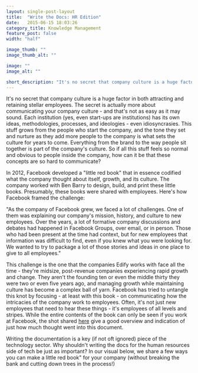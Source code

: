 ```yaml
---
layout: single-post-layout
title:  "Write the Docs: HR Edition"
date:   2015-06-15 18:03:26
category_title: Knowledge Management
feature_post: false
width: "half"

image_thumb: ""
image_thumb_alt: ""

image: ""
image_alt: ""

short_description: "It's no secret that company culture is a huge factor in both attracting and retaining stellar employees. The secret is actually more about communicating your company culture - and that's not as easy as it may sound. "
---
```


It's no secret that company culture is a huge factor in both attracting and retaining stellar employees. The secret is actually more about communicating your company culture - and that's not as easy as it may sound. Each institution (yes, even start-ups are institutions) has its own ideas, methodologies, processes, and ideologies - even idiosyncrasies. This stuff grows from the people who start the company, and the tone they set and nurture as they add more people to the company is what sets the culture for years to come. Everything from the brand to the way people sit together is part of the company's culture. So if all this stuff feels so normal and obvious to people inside the company, how can it be that these concepts are so hard to communicate?

In 2012, Facebook developed a "little red book" that in essence codified what the company thought about itself, growth, and its culture. The company worked with Ben Barry to design, build, and print these little books. Presumably, these books were shared with employees. Here's how Facebook framed the challenge:

"As the company of Facebook grew, we faced a lot of challenges. One of them was explaining our company's mission, history, and culture to new employees. Over the years, a lot of formative company discussions and debates had happened in Facebook Groups, over email, or in person. Those who had been present at the time had context, but for new employees that information was difficult to find, even if you knew what you were looking for. We wanted to try to package a lot of those stories and ideas in one place to give to all employees."

This challenge is the one that the companies Edify works with face all the time - they're midsize, post-revenue companies experiencing rapid growth and change. They aren't the founding ten or even the middle thirty they were two or even five years ago, and managing growth while maintaining culture has become a complex ball of yarn. Facebook has tried to untangle this knot by focusing - at least with this book - on communicating how the intricacies of the company work to employees. Often, it's not just new employees that need to hear these things - it's employees of all levels and stripes. While the entire contents of the book can only be seen if you work at Facebook, the shot shared [here](http://www.google.com/url?q=http%3A%2F%2Fofficeofbenbarry.com%2Fproject%2Ffacebooks-little-red-book&sa=D&sntz=1&usg=AFQjCNGvWKzAbnFBlC0GdQhRC1l_wWZGzg) give a good overview and indication of just how much thought went into this document.

Writing the documentation is a key (if not oft ignored) piece of the technology sector. Why shouldn't writing the docs for the human resources side of tech be just as important? In our visual below, we share a few ways you can make a little red book" for your company (without breaking the bank and cutting down trees in the process!)

